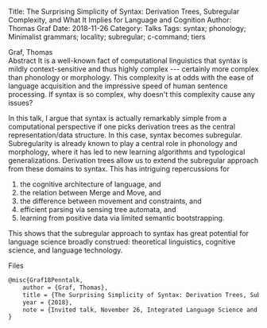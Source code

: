 Title: The Surprising Simplicity of Syntax: Derivation Trees, Subregular Complexity, and What It Implies for Language and Cognition
Author: Thomas Graf
Date: 2018-11-26
Category: Talks
Tags: syntax; phonology; Minimalist grammars; locality; subregular; c-command; tiers

<div markdown class="authors">
Graf, Thomas
</div>

<div markdown class="abstract">
<span id="abstract-title">Abstract</span>
It is a well-known fact of computational linguistics that syntax is 
mildly context-sensitive and thus highly complex --- certainly more 
complex than phonology or morphology. This complexity is at odds with 
the ease of language acquisition and the impressive speed of human 
sentence processing. If syntax is so complex, why doesn't this 
complexity cause any issues?

In this talk, I argue that syntax is actually remarkably simple from a 
computational perspective if one picks derivation trees as the central 
representation/data structure. In this case, syntax becomes 
subregular. Subregularity is already known to play a central role in 
phonology and morphology, where it has led to new learning algorithms 
and typological generalizations. Derivation trees allow us to extend 
the subregular approach from these domains to syntax. This has 
intriguing repercussions for

1. the cognitive architecture of language, and
2. the relation between Merge and Move, and
3. the difference between movement and constraints, and
4. efficient parsing via sensing tree automata, and
5. learning from positive data via limited semantic bootstrapping.

This shows that the subregular approach to syntax has great potential 
for language science broadly construed: theoretical linguistics, 
cognitive science, and language technology.
</div>

<div markdown class="files">
<span id="files-title">Files</span>
</div>

~~~latex
@misc{Graf18Penntalk,
    author = {Graf, Thomas},
    title = {The Surprising Simplicity of Syntax: Derivation Trees, Subregular Complexity, and What It Implies for Language and Cognition},
    year = {2018},
    note = {Invited talk, November 26, Integrated Language Science and Technology Seminar, University of Pennsylvania, Philadelphia, PA}
}
~~~
